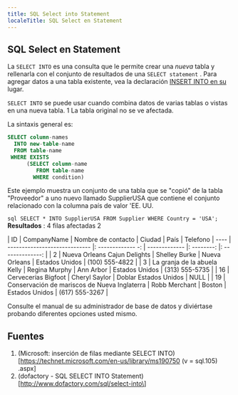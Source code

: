 ```yaml
---
title: SQL Select into Statement
localeTitle: SQL Select en Statement
---
```

## SQL Select en Statement

La `SELECT INTO` es una consulta que le permite crear una _nueva_ tabla y rellenarla con el conjunto de resultados de una `SELECT statement` . Para agregar datos a una tabla existente, vea la declaración [INSERT INTO en su](guides/src/pages/sql/sql-insert-into-select-statement/index.md) lugar.

`SELECT INTO` se puede usar cuando combina datos de varias tablas o vistas en una nueva tabla. 1 La tabla original no se ve afectada.

La sintaxis general es:

```sql
SELECT column-names 
  INTO new-table-name 
  FROM table-name 
 WHERE EXISTS 
      (SELECT column-name 
         FROM table-name 
        WHERE condition) 
```

Este ejemplo muestra un conjunto de una tabla que se "copió" de la tabla "Proveedor" a uno nuevo llamado SupplierUSA que contiene el conjunto relacionado con la columna país de valor 'EE. UU.

`sql SELECT * INTO SupplierUSA FROM Supplier WHERE Country = 'USA';` **Resultados** : 4 filas afectadas 2

| ID | CompanyName | Nombre de contacto | Ciudad | País | Telefono | ---- | ----------------------------- |: ------------- -: | ------------- |: --------: |: --------------: | | 2 | Nueva Orleans Cajun Delights | Shelley Burke | Nueva Orleans | Estados Unidos | (100) 555-4822 | | 3 | La granja de la abuela Kelly | Regina Murphy | Ann Arbor | Estados Unidos | (313) 555-5735 | | 16 | Cervecerías Bigfoot | Cheryl Saylor | Doblar Estados Unidos | NULL | | 19 | Conservación de mariscos de Nueva Inglaterra | Robb Merchant | Boston | Estados Unidos | (617) 555-3267 |

Consulte el manual de su administrador de base de datos y diviértase probando diferentes opciones usted mismo.

## Fuentes

1.  (Microsoft: inserción de filas mediante SELECT INTO) \[https://technet.microsoft.com/en-us/library/ms190750 (v = sql.105) .aspx\]
2.  (dofactory - SQL SELECT INTO Statement) \[http://www.dofactory.com/sql/select-into\]